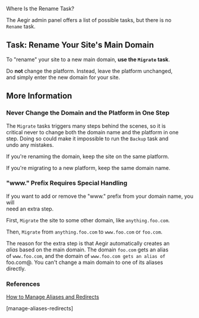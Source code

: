 Where Is the Rename Task?

The Aegir admin panel offers a list of possible tasks, but there is no\
`Rename` task.

Task: Rename Your Site's Main Domain
------------------------------------

To "rename" your site to a new main domain, **use the `Migrate` task**.

Do **not** change the platform. Instead, leave the platform unchanged,\
and simply enter the new domain for your site.

More Information
----------------

### Never Change the Domain and the Platform in One Step

The `Migrate` tasks triggers many steps behind the scenes, so it is\
critical never to change both the domain name and the platform in one\
step. Doing so could make it impossible to run the `Backup` task and\
undo any mistakes.

If you're renaming the domain, keep the site on the same platform.

If you're migrating to a new platform, keep the same domain name.

### "www." Prefix Requires Special Handling

If you want to add or remove the "www." prefix from your domain name,
you will\
need an extra step.

First, `Migrate` the site to some other domain, like `anything.foo.com`.

Then, `Migrate` from `anything.foo.com` to `www.foo.com` or `foo.com`.

The reason for the extra step is that Aegir automatically creates an\
*alias* based on the main domain. The domain `foo.com` gets an alias\
of `www.foo.com`, and the domain of `www.foo.com gets an alias of
`foo.com@. You can't change a main domain to one of its aliases\
directly.

### References

[How to Manage Aliases and Redirects](manage-aliases-redirects)

\[manage-aliases-redirects\]
